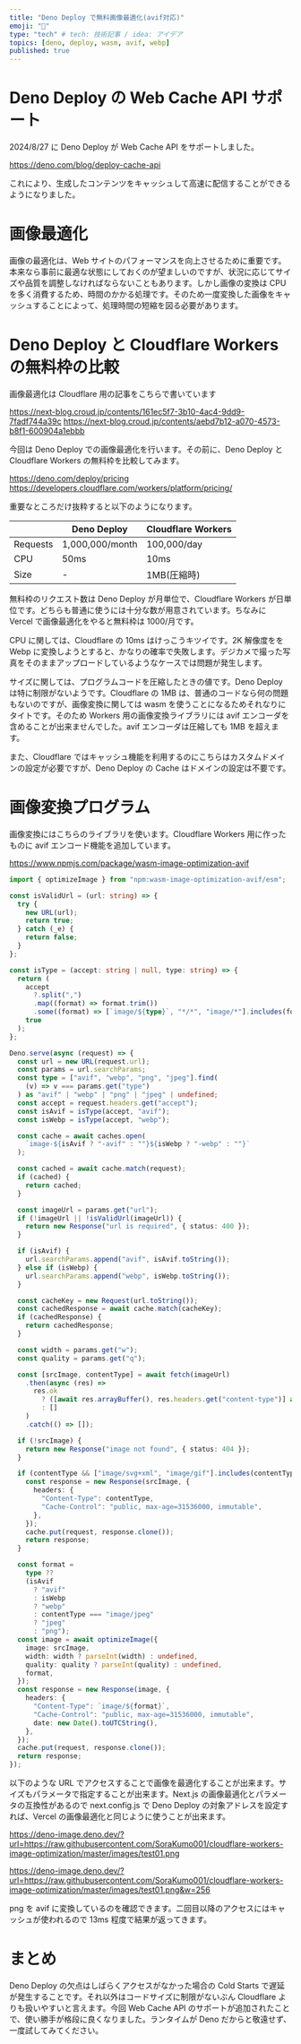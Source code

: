 ```yaml
---
title: "Deno Deploy で無料画像最適化(avif対応)"
emoji: "🐡"
type: "tech" # tech: 技術記事 / idea: アイデア
topics: [deno, deploy, wasm, avif, webp]
published: true
---
```


# Deno Deploy の Web Cache API サポート

2024/8/27 に Deno Deploy が Web Cache API をサポートしました。

https://deno.com/blog/deploy-cache-api

これにより、生成したコンテンツをキャッシュして高速に配信することができるようになりました。

# 画像最適化

画像の最適化は、Web サイトのパフォーマンスを向上させるために重要です。本来なら事前に最適な状態にしておくのが望ましいのですが、状況に応じてサイズや品質を調整しなければならないこともあります。しかし画像の変換は CPU を多く消費するため、時間のかかる処理です。そのため一度変換した画像をキャッシュすることによって、処理時間の短縮を図る必要があります。

# Deno Deploy と Cloudflare Workers の無料枠の比較

画像最適化は Cloudflare 用の記事をこちらで書いています

https://next-blog.croud.jp/contents/161ec5f7-3b10-4ac4-9dd9-7fadf744a39c
https://next-blog.croud.jp/contents/aebd7b12-a070-4573-b8f1-600904a1ebbb

今回は Deno Deploy での画像最適化を行います。その前に、Deno Deploy と Cloudflare Workers の無料枠を比較してみます。

https://deno.com/deploy/pricing
https://developers.cloudflare.com/workers/platform/pricing/

重要なところだけ抜粋すると以下のようになります。

|          | Deno Deploy     | Cloudflare Workers |
| -------- | --------------- | ------------------ |
| Requests | 1,000,000/month | 100,000/day        |
| CPU      | 50ms            | 10ms               |
| Size     | -               | 1MB(圧縮時)        |

無料枠のリクエスト数は Deno Deploy が月単位で、Cloudflare Workers が日単位です。どちらも普通に使うには十分な数が用意されています。ちなみに Vercel で画像最適化をやると無料枠は 1000/月です。

CPU に関しては、Cloudflare の 10ms はけっこうキツイです。2K 解像度をを Webp に変換しようとすると、かなりの確率で失敗します。デジカメで撮った写真をそのままアップロードしているようなケースでは問題が発生します。

サイズに関しては、プログラムコードを圧縮したときの値です。Deno Deploy は特に制限がないようです。Cloudflare の 1MB は、普通のコードなら何の問題もないのですが、画像変換に関しては wasm を使うことになるためそれなりにタイトです。そのため Workers 用の画像変換ライブラリには avif エンコーダを含めることが出来ませんでした。avif エンコーダは圧縮しても 1MB を超えます。

また、Cloudflare ではキャッシュ機能を利用するのにこちらはカスタムドメインの設定が必要ですが、Deno Deploy の Cache はドメインの設定は不要です。

# 画像変換プログラム

画像変換にはこちらのライブラリを使います。Cloudflare Workers 用に作ったものに avif エンコード機能を追加しています。

https://www.npmjs.com/package/wasm-image-optimization-avif

```ts
import { optimizeImage } from "npm:wasm-image-optimization-avif/esm";

const isValidUrl = (url: string) => {
  try {
    new URL(url);
    return true;
  } catch (_e) {
    return false;
  }
};

const isType = (accept: string | null, type: string) => {
  return (
    accept
      ?.split(",")
      .map((format) => format.trim())
      .some((format) => [`image/${type}`, "*/*", "image/*"].includes(format)) ??
    true
  );
};

Deno.serve(async (request) => {
  const url = new URL(request.url);
  const params = url.searchParams;
  const type = ["avif", "webp", "png", "jpeg"].find(
    (v) => v === params.get("type")
  ) as "avif" | "webp" | "png" | "jpeg" | undefined;
  const accept = request.headers.get("accept");
  const isAvif = isType(accept, "avif");
  const isWebp = isType(accept, "webp");

  const cache = await caches.open(
    `image-${isAvif ? "-avif" : ""}${isWebp ? "-webp" : ""}`
  );

  const cached = await cache.match(request);
  if (cached) {
    return cached;
  }

  const imageUrl = params.get("url");
  if (!imageUrl || !isValidUrl(imageUrl)) {
    return new Response("url is required", { status: 400 });
  }

  if (isAvif) {
    url.searchParams.append("avif", isAvif.toString());
  } else if (isWebp) {
    url.searchParams.append("webp", isWebp.toString());
  }

  const cacheKey = new Request(url.toString());
  const cachedResponse = await cache.match(cacheKey);
  if (cachedResponse) {
    return cachedResponse;
  }

  const width = params.get("w");
  const quality = params.get("q");

  const [srcImage, contentType] = await fetch(imageUrl)
    .then(async (res) =>
      res.ok
        ? ([await res.arrayBuffer(), res.headers.get("content-type")] as const)
        : []
    )
    .catch(() => []);

  if (!srcImage) {
    return new Response("image not found", { status: 404 });
  }

  if (contentType && ["image/svg+xml", "image/gif"].includes(contentType)) {
    const response = new Response(srcImage, {
      headers: {
        "Content-Type": contentType,
        "Cache-Control": "public, max-age=31536000, immutable",
      },
    });
    cache.put(request, response.clone());
    return response;
  }

  const format =
    type ??
    (isAvif
      ? "avif"
      : isWebp
      ? "webp"
      : contentType === "image/jpeg"
      ? "jpeg"
      : "png");
  const image = await optimizeImage({
    image: srcImage,
    width: width ? parseInt(width) : undefined,
    quality: quality ? parseInt(quality) : undefined,
    format,
  });
  const response = new Response(image, {
    headers: {
      "Content-Type": `image/${format}`,
      "Cache-Control": "public, max-age=31536000, immutable",
      date: new Date().toUTCString(),
    },
  });
  cache.put(request, response.clone());
  return response;
});
```

以下のような URL でアクセスすることで画像を最適化することが出来ます。サイズもパラメータで指定することが出来ます。Next.js の画像最適化とパラメータの互換性があるので next.config.js で Deno Deploy の対象アドレスを設定すれば、Vercel の画像最適化と同じように使うことが出来ます。

https://deno-image.deno.dev/?url=https://raw.githubusercontent.com/SoraKumo001/cloudflare-workers-image-optimization/master/images/test01.png

https://deno-image.deno.dev/?url=https://raw.githubusercontent.com/SoraKumo001/cloudflare-workers-image-optimization/master/images/test01.png&w=256

png を avif に変換しているのを確認できます。二回目以降のアクセスにはキャッシュが使われるので 13ms 程度で結果が返ってきます。

# まとめ

Deno Deploy の欠点はしばらくアクセスがなかった場合の Cold Starts で遅延が発生することです。それ以外はコードサイズに制限がないぶん Cloudflare よりも扱いやすいと言えます。今回 Web Cache API のサポートが追加されたことで、使い勝手が格段に良くなりました。ランタイムが Deno だからと敬遠せず、一度試してみてください。
